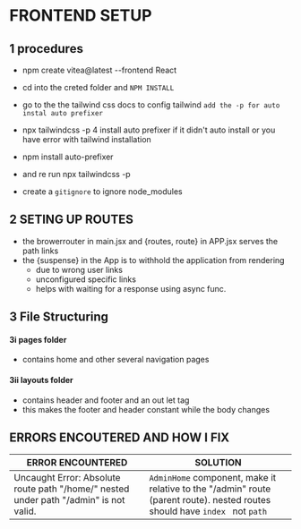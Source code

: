 # FRONTEND SETUP

## 1 procedures

- npm create vitea@latest --frontend React
- cd into the creted folder and `NPM INSTALL`
- go to the the tailwind css docs to config tailwind `add the -p for auto instal auto prefixer`

- npx tailwindcss -p
  4 install auto prefixer if it didn't auto install or you have error with tailwind installation
- npm install auto-prefixer
- and re run npx tailwindcss -p
- create a `gitignore` to ignore node_modules

## 2 SETING UP ROUTES

- the browerrouter in main.jsx and {routes, route} in APP.jsx serves the path links
- the {suspense} in the App is to withhold the application from rendering
  - due to wrong user links
  - unconfigured specific links
  - helps with waiting for a response using async func.

## 3 File Structuring

#### 3i pages folder

- contains home and other several navigation pages

#### 3ii layouts folder

- contains header and footer and an out let tag
- this makes the footer and header constant while the body changes

## ERRORS ENCOUTERED AND HOW I FIX

| ERROR ENCOUNTERED | SOLUTION |
| ----------------- | -------- |
| Uncaught Error: Absolute route path "/home/" nested under path "/admin" is not valid. |  `AdminHome` component, make it relative to the "/admin" route (parent route). nested routes should have `index ` not `path`  |
